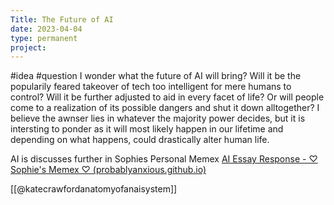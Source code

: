 ```yaml
---
Title: The Future of AI
date: 2023-04-04
type: permanent
project:
---
```

#idea #question 
I wonder what the future of AI will bring? Will it be the popularily feared takeover of tech too intelligent for mere humans to control? Will it be further adjusted to aid in every facet of life? Or will people come to a realization of its possible dangers and shut it down alltogether? I believe the awnser lies in whatever the majority power decides, but it is intersting to ponder as it will most likely happen in our lifetime and depending on what happens, could drastically alter human life.

AI is discusses further in Sophies Personal Memex
[AI Essay Response - ♡ Sophie's Memex ♡ (probablyanxious.github.io)](https://probablyanxious.github.io/hist1900-memex/Takeaways/AI%20Essay%20Response/)

[[@katecrawfordanatomyofanaisystem]]
